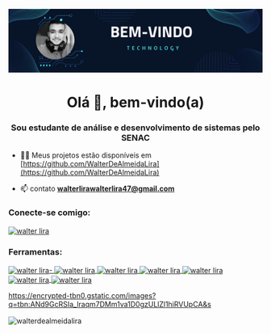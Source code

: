 ![bannerBoasVindas](https://github.com/WalterDeAlmeidaLira/WalterDeAlmeidaLira/blob/main/banner_walter_github.png) 
<h1 align="center">Olá 👋, bem-vindo(a)</h1>
<h3 align="center">Sou estudante de análise e desenvolvimento de sistemas pelo SENAC</h3>

- 👨‍💻 Meus projetos estão disponíveis em [https://github.com/WalterDeAlmeidaLira](https://github.com/WalterDeAlmeidaLira)

- 📫 contato **walterlirawalterlira47@gmail.com**

<h3 align="left">Conecte-se comigo:</h3>
<p align="left">
<a href="https://linkedin.com/in/walter lira" target="blank"><img align= "center" src="https://raw.githubusercontent.com/rahuldkjain/github-profile-readme-generator/master/src/images/icons/Social/linked-in-alt.svg" alt="walter lira" height="30" width="40" /></a>
</p>

<h3 align="left">Ferramentas:</h3>
<a href="https://github.com/WalterDeAlmeidaLira" target="blank"><img align= "center" src="https://encrypted-tbn0.gstatic.com/images?q=tbn:ANd9GcRJDe98zPQ1PzZ7ZnvQkDKCwjs3mGuID2OMkA&s" alt="walter lira" height="50" width="50" />-
<img align= "center" margin="5px" src="https://upload.wikimedia.org/wikipedia/commons/d/d9/Node.js_logo.svg" alt="walter lira" height="50" width="50" />
<img align= "center" margin="5px" src="https://w7.pngwing.com/pngs/79/518/png-transparent-js-react-js-logo-react-react-native-logos-icon.png" alt="walter lira" height="50" width="50" />
<img align= "center" margin="5px" src="https://encrypted-tbn0.gstatic.com/images?q=tbn:ANd9GcRFCHi18uXFtRb1_q7pQIVxYlwqvhVzCzZ4PQ&s" alt="walter lira" height="50" width="50" />
<img align= "center" margin="5px" src="https://encrypted-tbn0.gstatic.com/images?q=tbn:ANd9GcQPCWPKlLhBry9dR4j_Zs03x9MW1VpXph3I6Q&s" alt="walter lira" height="50" width="90" />
<img align= "center" margin="5px" src="https://encrypted-tbn0.gstatic.com/images?q=tbn:ANd9GcTOIBcouZeYN0Sl-Jk70ZKyg6TbvJs9pMQkHg&s" alt="walter lira" height="50" width="90" />
<img align= "center" margin="5px" src="https://encrypted-tbn0.gstatic.com/images?q=tbn:ANd9GcRSIa_lraqm7DMm1va1D0gzULlZl1hiRVUpCA&s" alt="walter lira" height="50" width="100" />
</a></p>

https://encrypted-tbn0.gstatic.com/images?q=tbn:ANd9GcRSIa_lraqm7DMm1va1D0gzULlZl1hiRVUpCA&s

<p><img align="center" src="https://github-readme-stats.vercel.app/api/top-langs?username=walterdealmeidalira&show_icons=true&locale=en&layout=compact" alt="walterdealmeidalira" /> </p>
